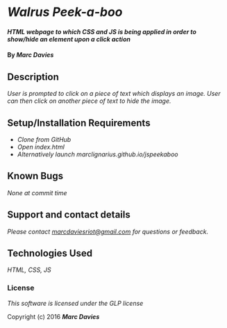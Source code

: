 # _Walrus Peek-a-boo_

#### _HTML webpage to which CSS and JS is being applied in order to show/hide an element upon a click action_

#### By _**Marc Davies**_

## Description

_User is prompted to click on a piece of text which displays an image. User can then click on another piece of text to hide the image._

## Setup/Installation Requirements

* _Clone from GitHub_
* _Open index.html_
* _Alternatively launch marclignarius.github.io/jspeekaboo_

## Known Bugs

_None at commit time_

## Support and contact details

_Please contact marcdaviesriot@gmail.com for questions or feedback._

## Technologies Used

_HTML, CSS, JS_

### License

_This software is licensed under the GLP license_

Copyright (c) 2016 **_Marc Davies_**
